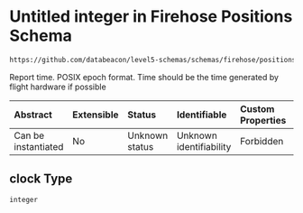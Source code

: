 # Untitled integer in Firehose Positions Schema

```txt
https://github.com/databeacon/level5-schemas/schemas/firehose/positions.schema.json#/properties/clock
```

Report time. POSIX epoch format. Time should be the time generated by flight hardware if possible

| Abstract            | Extensible | Status         | Identifiable            | Custom Properties | Additional Properties | Access Restrictions | Defined In                                                                                 |
| :------------------ | :--------- | :------------- | :---------------------- | :---------------- | :-------------------- | :------------------ | :----------------------------------------------------------------------------------------- |
| Can be instantiated | No         | Unknown status | Unknown identifiability | Forbidden         | Allowed               | none                | [positions.schema.json\*](../../out/firehose/positions.schema.json "open original schema") |

## clock Type

`integer`
